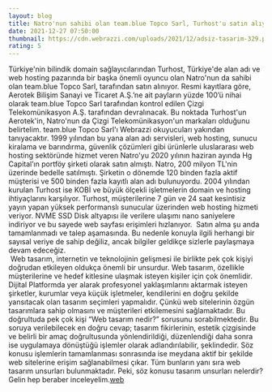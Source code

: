 ```yaml
--- 
layout: blog
title: Natro'nun sahibi olan team.blue Topco Sarl, Turhost'u satın alıyor
date: 2021-12-27 07:50:00
thumbnail: https://cdn.webrazzi.com/uploads/2021/12/adsiz-tasarim-329.png
rating: 5
---
```


Türkiye'nin bilindik domain sağlayıcılarından Turhost, Türkiye'de alan adı ve web hosting pazarında bir başka önemli oyuncu olan Natro'nun da sahibi olan team.blue Topco Sarl, tarafından satın alınıyor. Resmi kayıtlara göre, Aerotek Bilişim Sanayi ve Ticaret A.Ş.’ne ait payların yüzde 100’ü nihai olarak team.blue Topco Sarl tarafından kontrol edilen Çizgi Telekomünikasyon A.Ş. tarafından devralınacak. Bu noktada Turhost'un Aerotek'in, Natro'nun da Çizgi Telekomünikasyon'un markaları olduğunu belirtelim.
team.blue Topco Sarl'ı Webrazzi okuyucuları yakından tanıyacaktır. 1999 yılından bu yana alan adı servisleri, web hosting, sunucu kiralama ve barındırma, güvenlik çözümleri gibi ürünlerle uluslararası web hosting sektöründe hizmet veren Natro'yu 2020 yılının haziran ayında Hg Capital’ın portföy şirketi olarak satın almıştı. Natro, 200 milyon TL'nin üzerinde bedelle satılmıştı. Şirketin o dönemde 120 binden fazla aktif müşterisi ve 500 binden fazla kayıtlı alan adı bulunuyordu.
2004 yılından kurulan Turhost ise KOBİ ve büyük ölçekli işletmelerin domain ve hosting ihtiyaçlarını karşılıyor. Turhost, müşterilerine 7 gün ve 24 saat kesintisiz yayın yapan yüksek performanslı sunucular üzerinden web hosting hizmeti veriyor. NVME SSD Disk altyapısı ile verilere ulaşımı nano saniyelere indiriyor ve bu sayede web sayfası erişimleri hızlanıyor. 
Satın alma şu anda tamamlanmadı ve talep aşamasında. Bu nedenle konuyla ilgili herhangi bir sayısal veriye de sahip değiliz, ancak bilgiler geldikçe sizlerle paylaşmaya devam edeceğiz.
</br>&nbsp;Web tasarım, internetin ve teknolojinin gelişmesi ile birlikte pek çok kişiyi doğrudan etkileyen oldukça önemli bir unsurdur. Web tasarım, özellikle müşterilerine ve hedef kitlesine ulaşmak isteyen kişiler için çok önemlidir. Dijital Platformda yer alarak profesyonel yaklaşımlarını aktarmak isteyen şirketler, kurumlar veya küçük işletmeler, kendilerini en doğru şekilde yansıtacak olan tasarım seçimleri yapmalıdır. Çünkü web sitelerinin özgün tasarımlara sahip olmasını ve müşterileri etkilemesini sağlamaktadır. Bu doğrultuda pek çok kişi “Web tasarım nedir?” sorusunu sorabilmektedir. Bu soruya verilebilecek en doğru cevap; tasarım fikirlerinin, estetik çizgisinde ve belirli bir amaç doğrultusunda yönlendirildiği, düzenlendiği daha sonra ise uygulamaya dönüştüğü işlemler olarak adlandırılabilir, şeklindedir. Söz konusu işlemlerin tamamlanması sonrasında ise meydana aktif bir şekilde web sitelerine erişim sağlanabilmesi çıkar. Tüm bunların yanı sıra web tasarım unsurları bulunmaktadır. Peki, söz konusu tasarım unsurları nelerdir? Gelin hep beraber inceleyelim.<a href="https://www.developerbilisim.com/web-tasarim">web</a>